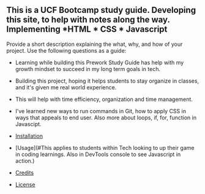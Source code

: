 # <Prework Study Guide Webpage>

## This is a **UCF Bootcamp** study guide. Developing this site, to help with notes along the way. Implementing *HTML * CSS * Javascript

Provide a short description explaining the what, why, and how of your project. Use the following questions as a guide:

- Learning while building this Prework Study Guide has help with my growth mindset to succeed in my long term goals in tech.
- Building this project, hoping it helps students to stay organize in classes, and it's given me real world experience.
- This will help with time efficiency, organization and time management.
- I've learned new ways to run commands in Git, how to apply CSS in ways that appeals to end user. Also more about loops, if, for, function in Javascipt.


- [Installation](#N/A)
- [Usage](#This applies to students within Tech looking to up their game in coding learnings. Also in DevTools console to see Javascript in action.)
- [Credits](#N/A)
- [License](#MIT)

